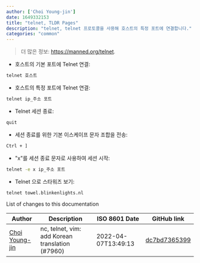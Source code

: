 ```yaml
---
author: ['Choi Young-jin']
date: 1649332153
title: "telnet, TLDR Pages"
description: "telnet, telnet 프로토콜을 사용해 호스트의 특정 포트에 연결합니다."
categories: "common"
---
```

> 더 많은 정보: <https://manned.org/telnet>.

- 호스트의 기본 포트에 Telnet 연결:

```bash
telnet 호스트
```

- 호스트의 특정 포트에 Telnet 연결:

```bash
telnet ip_주소 포트
```

- Telnet 세션 종료:

```bash
quit
```

- 세션 종료를 위한 기본 이스케이프 문자 조합을 전송:

```bash
Ctrl + ]
```

- "x"를 세션 종료 문자로 사용하여 세션 시작:

```bash
telnet -e x ip_주소 포트
```

- Telnet 으로 스타워즈 보기:

```bash
telnet towel.blinkenlights.nl
```
List of changes to this documentation


Author | Description | ISO 8601 Date | GitHub link
------|-----|-----|-----
[Choi Young-jin](mailto:amateur.toss@gmail.com) | nc, telnet, vim: add Korean translation (#7960) | 2022-04-07T13:49:13 | [dc7bd7365399](https://github.com/tldr-pages/tldr/commit/dc7bd7365399837466c7f78637939756109f672b)

